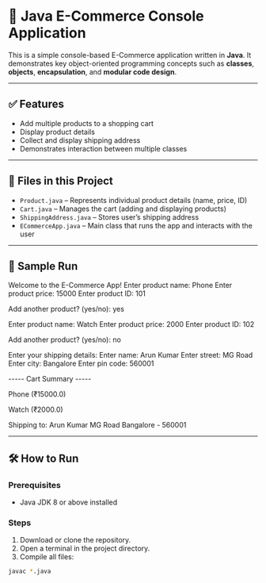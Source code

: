 # 🛒 Java E-Commerce Console Application

This is a simple console-based E-Commerce application written in **Java**. It demonstrates key object-oriented programming concepts such as **classes**, **objects**, **encapsulation**, and **modular code design**.

---

## ✅ Features

- Add multiple products to a shopping cart
- Display product details
- Collect and display shipping address
- Demonstrates interaction between multiple classes

---

## 📁 Files in this Project

- `Product.java` – Represents individual product details (name, price, ID)
- `Cart.java` – Manages the cart (adding and displaying products)
- `ShippingAddress.java` – Stores user’s shipping address
- `ECommerceApp.java` – Main class that runs the app and interacts with the user

---

## 🧪 Sample Run

Welcome to the E-Commerce App!
Enter product name: Phone
Enter product price: 15000
Enter product ID: 101

Add another product? (yes/no): yes

Enter product name: Watch
Enter product price: 2000
Enter product ID: 102

Add another product? (yes/no): no

Enter your shipping details:
Enter name: Arun Kumar
Enter street: MG Road
Enter city: Bangalore
Enter pin code: 560001

----- Cart Summary -----

Phone (₹15000.0)

Watch (₹2000.0)

Shipping to:
Arun Kumar
MG Road
Bangalore - 560001




---

## 🛠️ How to Run

### Prerequisites
- Java JDK 8 or above installed

### Steps

1. Download or clone the repository.
2. Open a terminal in the project directory.
3. Compile all files:

```bash
javac *.java
